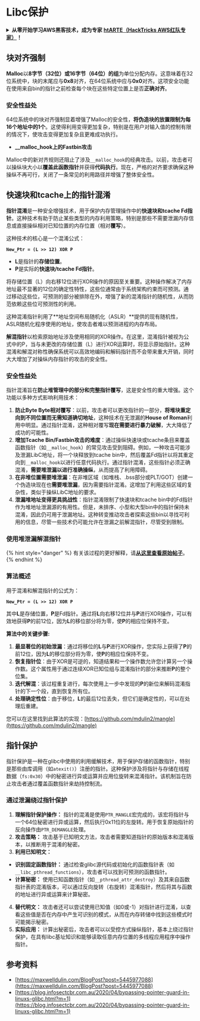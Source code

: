 # Libc保护

<details>

<summary><strong>从零开始学习AWS黑客技术，成为专家</strong> <a href="https://training.hacktricks.xyz/courses/arte"><strong>htARTE（HackTricks AWS红队专家）</strong></a><strong>！</strong></summary>

支持HackTricks的其他方式：

* 如果您想看到您的**公司在HackTricks中做广告**或**下载PDF格式的HackTricks**，请查看[**订阅计划**](https://github.com/sponsors/carlospolop)!
* 获取[**官方PEASS & HackTricks周边产品**](https://peass.creator-spring.com)
* 探索[**PEASS家族**](https://opensea.io/collection/the-peass-family)，我们的独家[**NFTs**](https://opensea.io/collection/the-peass-family)
* **加入** 💬 [**Discord群**](https://discord.gg/hRep4RUj7f) 或 [**电报群**](https://t.me/peass) 或 **关注**我们的**Twitter** 🐦 [**@hacktricks\_live**](https://twitter.com/hacktricks\_live)**。**
* 通过向[**HackTricks**](https://github.com/carlospolop/hacktricks)和[**HackTricks Cloud**](https://github.com/carlospolop/hacktricks-cloud) github仓库提交PR来分享您的黑客技巧。

</details>

## 块对齐强制

**Malloc**以**8字节（32位）或16字节（64位）的组**为单位分配内存。这意味着在32位系统中，块的末尾应与**0x8**对齐，在64位系统中应与**0x0**对齐。这项安全功能在使用来自bin的指针之前检查每个块在这些特定位置上是否**正确对齐**。

### 安全性益处

64位系统中的块对齐强制显着增强了Malloc的安全性，**将伪造块的放置限制为每16个地址中的1个**。这使得利用变得更加复杂，特别是在用户对输入值的控制有限的情况下，使攻击变得更加复杂且更难成功执行。

* **\_\_malloc\_hook上的Fastbin攻击**

Malloc中的新对齐规则还阻止了涉及`__malloc_hook`的经典攻击。以前，攻击者可以操纵块大小以**覆盖此函数指针**并获得**代码执行**。现在，严格的对齐要求确保这种操纵不再可行，关闭了一条常见的利用路径并增强了整体安全性。

## 快速块和tcache上的指针混淆

**指针混淆**是一种安全增强技术，用于保护内存管理操作中的**快速块和tcache Fd指针**。这种技术有助于防止某些类型的内存利用策略，特别是那些不需要泄漏内存信息或直接操纵相对已知位置的内存位置（相对**覆写**）。

这种技术的核心是一个混淆公式：

**`New_Ptr = (L >> 12) XOR P`**

* **L**是指针的**存储位置**。
* **P**是实际的**快速块/tcache Fd指针**。

将存储位置（L）向右移12位进行XOR操作的原因至关重要。这种操作解决了内存地址最不显著的12位的确定性特性，这些位通常由于系统架构约束而可预测。通过移动这些位，可预测的部分被排除在外，增强了新的混淆指针的随机性，从而防范依赖这些位可预测性的利用。

这种混淆指针利用了**地址空间布局随机化（ASLR）**提供的现有随机性，ASLR随机化程序使用的地址，使攻击者难以预测进程的内存布局。

**解混指针**以检索原始地址涉及使用相同的XOR操作。在这里，混淆指针被视为公式中的P，当与未更改的存储位置（L）进行XOR运算时，将显示原始指针。这种混淆和解混对称性确保系统可以高效地编码和解码指针而不会带来重大开销，同时大大增加了对操纵内存指针的攻击的安全性。

### 安全性益处

指针混淆旨在**防止堆管理中的部分和完整指针覆写**，这是安全性的重大增强。这个功能以多种方式影响利用技术：

1. **防止Byte Byte相对覆写**：以前，攻击者可以更改指针的一部分，**将堆块重定向到不同位置而无需知道确切地址**，这种技术在无泄漏的**House of Roman**利用中明显。通过指针混淆，这种相对覆写**现在需要进行暴力破解**，大大降低了成功的可能性。
2. **增加Tcache Bin/Fastbin攻击的难度**：通过操纵快速块或tcache条目来覆盖函数指针（如`__malloc_hook`）的常见攻击受到阻碍。例如，一种攻击可能涉及泄漏LibC地址，将一个块释放到tcache bin中，然后覆盖Fd指针以将其重定向到`__malloc_hook`以进行任意代码执行。通过指针混淆，这些指针必须正确混淆，**需要堆泄漏以进行准确操纵**，从而提高了利用障碍。
3. **在非堆位置需要堆泄漏**：在非堆区域（如堆栈、.bss部分或PLT/GOT）创建一个伪造块现在也**需要堆泄漏**，因为需要指针混淆。这增加了利用这些区域的复杂性，类似于操纵LibC地址的要求。
4. **泄漏堆地址变得更具挑战性**：指针混淆限制了快速块和tcache bin中的Fd指针作为堆地址泄漏源的有用性。但是，未排序、小型和大型bin中的指针保持未混淆，因此仍可用于泄漏地址。这种转变推动攻击者探索这些bin以寻找可利用的信息，尽管一些技术仍可能允许在泄漏之前解混指针，尽管受到限制。

### **使用堆泄漏解混指针**

{% hint style="danger" %}
有关该过程的更好解释，请[**从这里查看原始帖子**](https://maxwelldulin.com/BlogPost?post=5445977088)。
{% endhint %}

### 算法概述

用于混淆和解混指针的公式为：&#x20;

**`New_Ptr = (L >> 12) XOR P`**

其中**L**是存储位置，**P**是Fd指针。通过将**L**向右移12位并与**P**进行XOR操作，可以有效地获得**P**的前12位，因为**L**的移位部分将为零，使**P**的相应位保持不变。

**算法中的关键步骤:**

1. **最显著位的初始泄漏**：通过将移位的**L**与**P**进行XOR操作，您实际上获得了**P**的前12位，因为**L**的移位部分将为零，使**P**的相应位保持不变。
2. **恢复指针位**：由于XOR是可逆的，知道结果和一个操作数允许您计算另一个操作数。这个属性用于通过连续XOR已知位组与混淆指针的部分来推断**P**的整个位集。
3. **迭代解混**：该过程重复进行，每次使用上一步中发现的**P**的新位来解码混淆指针的下一个段，直到恢复所有位。
4. **处理确定性位**：由于移位，**L**的最后12位丢失，但它们是确定性的，可以在处理后重建。

您可以在这里找到此算法的实现：[https://github.com/mdulin2/mangle](https://github.com/mdulin2/mangle)
## 指针保护

指针保护是一种在glibc中使用的利用缓解技术，用于保护存储的函数指针，特别是那些由库调用（如`atexit()`）注册的指针。这种保护涉及将指针与存储在线程数据（`fs:0x30`）中的秘密进行异或运算并应用位旋转来混淆指针。该机制旨在防止攻击者通过覆盖函数指针来劫持控制流。

### **通过泄漏绕过指针保护**

1. **理解指针保护操作：** 指针的混淆是使用`PTR_MANGLE`宏完成的，该宏将指针与一个64位秘密进行异或运算，然后执行0x11位的左旋转。用于恢复原始指针的反向操作由`PTR_DEMANGLE`处理。
2. **攻击策略：** 攻击基于已知明文方法，攻击者需要知道指针的原始版本和混淆版本，以推断用于混淆的秘密。
3. **利用已知明文：**
* **识别固定函数指针：** 通过检查glibc源代码或初始化的函数指针表（如`__libc_pthread_functions`），攻击者可以找到可预测的函数指针。
* **计算秘密：** 使用已知函数指针（如`__pthread_attr_destroy`）及其来自函数指针表的混淆版本，可以通过反向旋转（右旋转）混淆指针，然后将其与函数的地址进行异或运算来计算秘密。
4. **替代明文：** 攻击者还可以尝试使用已知值（如0或-1）对指针进行混淆，以查看这些值是否在内存中产生可识别的模式，从而在内存转储中找到这些模式时可能揭示秘密。
5. **实际应用：** 计算出秘密后，攻击者可以以受控方式操纵指针，基本上绕过指针保护，在具有libc基址知识和能够读取任意内存位置的多线程应用程序中操作指针。

## 参考资料

* [https://maxwelldulin.com/BlogPost?post=5445977088](https://maxwelldulin.com/BlogPost?post=5445977088)
* [https://blog.infosectcbr.com.au/2020/04/bypassing-pointer-guard-in-linuxs-glibc.html?m=1](https://blog.infosectcbr.com.au/2020/04/bypassing-pointer-guard-in-linuxs-glibc.html?m=1)
